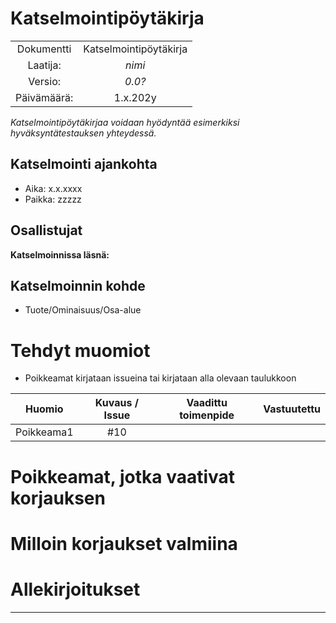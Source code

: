 # Katselmointipöytäkirja


|  |  |
|:-:|:-:|
| Dokumentti | Katselmointipöytäkirja |
| Laatija: | *nimi* |
| Versio: | *0.0?* |
| Päivämäärä: | 1.x.202y |


*Katselmointipöytäkirjaa voidaan hyödyntää esimerkiksi hyväksyntätestauksen yhteydessä.*

## Katselmointi ajankohta

* Aika: x.x.xxxx
* Paikka: zzzzz


## Osallistujat

**Katselmoinnissa läsnä:**


## Katselmoinnin kohde

* Tuote/Ominaisuus/Osa-alue


# Tehdyt muomiot

* Poikkeamat kirjataan issueina tai kirjataan alla olevaan taulukkoon


| Huomio | Kuvaus / Issue | Vaadittu toimenpide | Vastuutettu |
|:-:|:-:|:-:|:-:|
| Poikkeama1 | #10 | | | |


# Poikkeamat, jotka vaativat korjauksen



# Milloin korjaukset valmiina


# Allekirjoitukset

______________________ _______________________ __________________________
